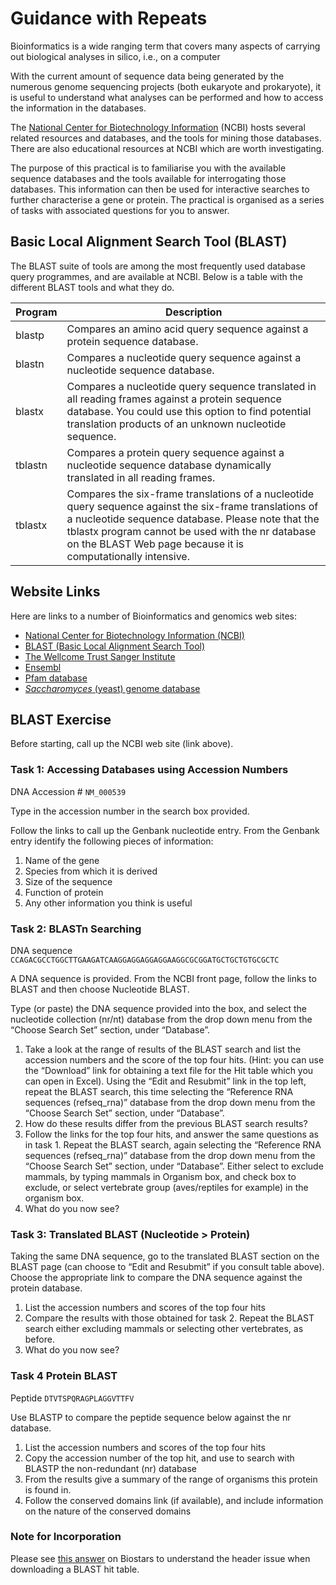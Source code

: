 # Guidance with Repeats

Bioinformatics is a wide ranging term that covers many aspects of carrying out biological analyses in silico, i.e., on a computer

With the current amount of sequence data being generated by the numerous genome sequencing projects (both eukaryote and prokaryote), it is useful to understand what analyses can be performed and how to access the information in the databases.

The [National Center for Biotechnology Information](http://www.ncbi.nlm.nih.gov/) (NCBI) hosts several related resources and databases, and the tools for mining those databases. There are also educational resources at NCBI which are worth investigating.

The purpose of this practical is to familiarise you with the available sequence databases and the tools available for interrogating those databases. This information can then be used for interactive searches to further characterise a gene or protein. The practical is organised as a series of tasks with associated questions for you to answer.

## Basic Local Alignment Search Tool (BLAST)
The BLAST suite of tools are among the most frequently used database query programmes, and are available at NCBI. Below is a table with the different BLAST tools and what they do.

| Program | Description |
| ------- | ----------- |
| blastp  | Compares an amino acid query sequence against a protein sequence database. |
| blastn  | Compares a nucleotide query sequence against a nucleotide sequence database. |
| blastx  | Compares a nucleotide query sequence translated in all reading frames against a protein sequence database. You could use this option to find potential translation products of an unknown nucleotide sequence. |
| tblastn | Compares a protein query sequence against a nucleotide sequence database dynamically translated in all reading frames. |
| tblastx | Compares the six-frame translations of a nucleotide query sequence against the six-frame translations of a nucleotide sequence database. Please note that the tblastx program cannot be used with the nr database on the BLAST Web page because it is computationally intensive. |

## Website Links
Here are links to a number of Bioinformatics and genomics web sites:

* [National Center for Biotechnology Information (NCBI)](http://www.ncbi.nlm.nih.gov/)
* [BLAST (Basic Local Alignment Search Tool)](http://www.ncbi.nlm.nih.gov/BLAST/)
* [The Wellcome Trust Sanger Institute](http://www.sanger.ac.uk/)
* [Ensembl](http://www.ensembl.org)
* [Pfam database](http://pfam.sanger.ac.uk/)
* [_Saccharomyces_ (yeast) genome database](http://genome-www.stanford.edu/Saccharomyces/)

## BLAST Exercise

Before starting, call up the NCBI web site (link above).

### Task 1: Accessing Databases using Accession Numbers

DNA Accession # ```NM_000539```

Type in the accession number in the search box provided.

Follow the links to call up the Genbank nucleotide entry. From the Genbank entry identify the following pieces of information:

1. Name of the gene
2. Species from which it is derived
3. Size of the sequence
4. Function of protein
5. Any other information you think is useful

### Task 2: BLASTn Searching
DNA sequence ```CCAGACGCCTGGCTTGAAGATCAAGGAGGAGGAGGAAGGCGCGGATGCTGCTGTGCGCTC```

A DNA sequence is provided. From the NCBI front page, follow the links to BLAST and then choose Nucleotide BLAST.

Type (or paste) the DNA sequence provided into the box, and select the nucleotide collection (nr/nt) database from the drop down menu from the “Choose Search Set” section, under “Database”.

1. Take a look at the range of results of the BLAST search and list the accession numbers and the score of the top four hits. (Hint: you can use the “Download” link for obtaining a text file for the Hit table which you can open in Excel). Using the “Edit and Resubmit” link in the top left, repeat the BLAST search, this time selecting the “Reference RNA sequences (refseq_rna)” database from the drop down menu from the “Choose Search Set” section, under “Database”.
2. How do these results differ from the previous BLAST search results?
3. Follow the links for the top four hits, and answer the same questions as in task 1. Repeat the BLAST search, again selecting the “Reference RNA sequences (refseq_rna)” database from the drop down menu from the “Choose Search Set” section, under “Database”. Either select to exclude mammals, by typing mammals in Organism box, and check box to exclude, or select vertebrate group (aves/reptiles for example) in the organism box.
4.	What do you now see?

### Task 3: Translated BLAST (Nucleotide > Protein)
Taking the same DNA sequence, go to the translated BLAST section on the BLAST page (can choose to “Edit and Resubmit” if you consult table above). Choose the appropriate link to compare the DNA sequence against the protein database.

1. List the accession numbers and scores of the top four hits
2. Compare the results with those obtained for task 2. Repeat the BLAST search either excluding mammals or selecting other vertebrates, as before.
3. What do you now see?

### Task 4 Protein BLAST
Peptide ```DTVTSPQRAGPLAGGVTTFV```

Use BLASTP to compare the peptide sequence below against the nr database.

1. List the accession numbers and scores of the top four hits
2. Copy the accession number of the top hit, and use to search with BLASTP the non-redundant (nr) database
3. From the results give a summary of the range of organisms this protein is found in.
4. Follow the conserved domains link (if available), and include information on the nature of the conserved domains

### Note for Incorporation
Please see [this answer](https://www.biostars.org/p/275241/) on Biostars to understand the header issue when downloading a BLAST hit table.
